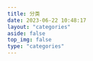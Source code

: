 ```yaml
---
title: 分类
date: 2023-06-22 10:48:17
layout: "categories"
aside: false
top_img: false
type: "categories"
---
```

